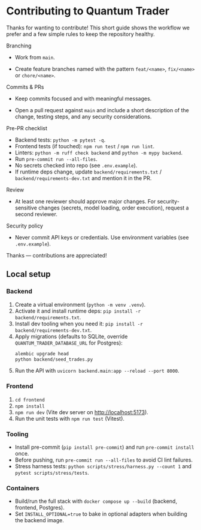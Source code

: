 <!-- CONTRIBUTING.md -->
# Contributing to Quantum Trader

Thanks for wanting to contribute! This short guide shows the workflow we
prefer and a few simple rules to keep the repository healthy.

Branching

- Work from `main`.

- Create feature branches named with the pattern `feat/<name>`, `fix/<name>` or `chore/<name>`.

Commits & PRs

- Keep commits focused and with meaningful messages.

- Open a pull request against `main` and include a short description of the
  change, testing steps, and any security considerations.

Pre-PR checklist

- Backend tests: `python -m pytest -q`.
- Frontend tests (if touched): `npm run test` / `npm run lint`.
- Linters: `python -m ruff check backend` and `python -m mypy backend`.
- Run `pre-commit run --all-files`.
- No secrets checked into repo (see `.env.example`).
- If runtime deps change, update `backend/requirements.txt` / `backend/requirements-dev.txt` and mention it in the PR.

Review

- At least one reviewer should approve major changes. For security-sensitive
  changes (secrets, model loading, order execution), request a second reviewer.

Security policy

- Never commit API keys or credentials. Use environment variables (see `.env.example`).

Thanks — contributions are appreciated!

## Local setup

### Backend
1. Create a virtual environment (`python -m venv .venv`).
2. Activate it and install runtime deps: `pip install -r backend/requirements.txt`.
3. Install dev tooling when you need it: `pip install -r backend/requirements-dev.txt`.
4. Apply migrations (defaults to SQLite, override `QUANTUM_TRADER_DATABASE_URL` for Postgres):
   ```bash
   alembic upgrade head
   python backend/seed_trades.py
   ```
5. Run the API with `uvicorn backend.main:app --reload --port 8000`.

### Frontend
1. `cd frontend`
2. `npm install`
3. `npm run dev` (Vite dev server on <http://localhost:5173>).
4. Run the unit tests with `npm run test` (Vitest).

### Tooling
- Install pre-commit (`pip install pre-commit`) and run `pre-commit install` once.
- Before pushing, run `pre-commit run --all-files` to avoid CI lint failures.
- Stress harness tests: `python scripts/stress/harness.py --count 1` and
  `pytest scripts/stress/tests`.

### Containers
- Build/run the full stack with `docker compose up --build` (backend, frontend, Postgres).
- Set `INSTALL_OPTIONAL=true` to bake in optional adapters when building the backend image.
